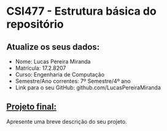 # CSI477 - Estrutura básica do repositório

## Atualize os seus dados:

- Nome: Lucas Pereira Miranda
- Matrícula: 17.2.8207
- Curso: Engenharia de Computação
- Semestre/Ano correntes: 7º Semestre/4º ano
- Link para o seu GitHub: github.com/LucasPereiraMiranda

## [Projeto final:](./Projeto/README.md) 

Apresente uma breve descrição do seu projeto.

